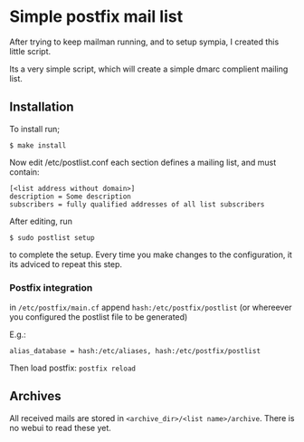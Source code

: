 # Simple postfix mail list

After trying to keep mailman running,
and to setup sympia, I created this little script.

Its a very simple script, which will create a simple
dmarc complient mailing list.

## Installation

To install run;
```
$ make install
```
Now edit /etc/postlist.conf
each section defines a mailing list,
and must contain:

```
[<list address without domain>]
description = Some description
subscribers = fully qualified addresses of all list subscribers
```

After editing, run
```
$ sudo postlist setup
```
to complete the setup. Every time you make changes to the
configuration, it its adviced to repeat this step.

### Postfix integration

in `/etc/postfix/main.cf` append `hash:/etc/postfix/postlist` (or
whereever you configured the postlist file to be generated)

E.g.:
```
alias_database = hash:/etc/aliases, hash:/etc/postfix/postlist
```

Then load postfix: `postfix reload`

## Archives
All received mails are stored in `<archive_dir>/<list name>/archive`.
There is no webui to read these yet.

